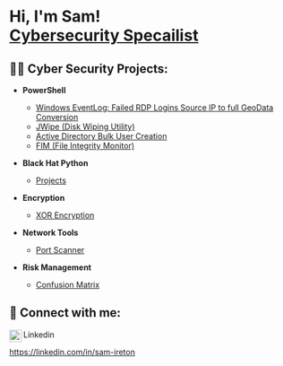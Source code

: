 <h1>Hi, I'm Sam! <br/><a href="https://github.com/sireton"><a href="https://www.linkedin.com/in/sam-ireton/">Cybersecurity Specailist</a>
  
<h2>👨‍💻 Cyber Security Projects:</h2>

- <b>PowerShell</b>
  - [Windows EventLog: Failed RDP Logins Source IP to full GeoData Conversion](https://github.com/sireton/URL)
  - [JWipe (Disk Wiping Utility)](https://github.com/sireton/URL)
  - [Active Directory Bulk User Creation](https://github.com/sireton/URL)
  - [FIM (File Integrity Monitor)](https://github.com/sireton/URL)

- <b>Black Hat Python</b>
  - [Projects](https://github.com/sireton/BlackHatPython2nd/tree/Practice)

- <b>Encryption</b>
  - [XOR Encryption](https://github.com/sireton/Encrypt)
  
- <b>Network Tools</b>
  - [Port Scanner](https://github.com/sireton/Projects)

- <b>Risk Management</b>
  - [Confusion Matrix](https://github.com/sireton/Projects)

<h2> 🤳 Connect with me:</h2>
<img align="left" alt="SamIreton | LinkedIn" width="22px" src="https://cdn.jsdelivr.net/npm/simple-icons@v3/icons/linkedin.svg" />

Linkedin

 https://linkedin.com/in/sam-ireton

<!--
**sireton/sireton** is a ✨ _special_ ✨ repository because its `README.md` (this file) appears on your GitHub profile.

Here are some ideas to get you started:

- 🔭 I’m currently working on ...
- 🌱 I’m currently learning ...
- 👯 I’m looking to collaborate on ...
- 🤔 I’m looking for help with ...
- 💬 Ask me about ...
- 📫 How to reach me: ...
- 😄 Pronouns: ...
- ⚡ Fun fact: ...
-->
